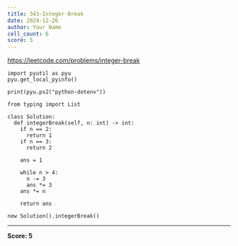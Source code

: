 ```yaml
---
title: 343-Integer-Break
date: 2024-12-26
author: Your Name
cell_count: 6
score: 5
---
```


https://leetcode.com/problems/integer-break


```
import pyutil as pyu
pyu.get_local_pyinfo()
```


```
print(pyu.ps2("python-dotenv"))
```


```
from typing import List
```


```
class Solution:
  def integerBreak(self, n: int) -> int:
    if n == 2:
      return 1
    if n == 3:
      return 2

    ans = 1

    while n > 4:
      n -= 3
      ans *= 3
    ans *= n

    return ans
```


```
new Solution().integerBreak()
```


---
**Score: 5**